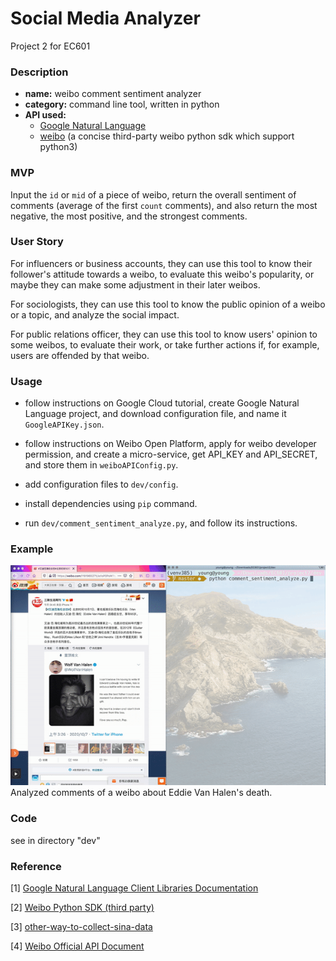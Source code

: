 # Social Media Analyzer

Project 2 for EC601

### Description

- **name:** weibo comment sentiment analyzer
- **category:** command line tool, written in python
- **API used:** 
  - [Google Natural Language](https://cloud.google.com/natural-language/)
  - [weibo](lxyu.github.io/weibo/) (a concise third-party weibo python sdk which support python3)

### MVP

Input the `id` or `mid` of a piece of weibo, return the overall sentiment of comments (average of the first `count` comments), and also return the most negative, the most positive, and the strongest comments.

### User Story

For influencers or business accounts, they can use this tool to know their follower's attitude towards a weibo, to evaluate this weibo's popularity, or maybe they can make some adjustment in their later weibos.

For sociologists, they can use this tool to know the public opinion of a weibo or a topic, and analyze the social impact.

For public relations officer, they can use this tool to know users' opinion to some weibos, to evaluate their work, or take further actions if, for example, users are offended by that weibo.

### Usage

- follow instructions on Google Cloud tutorial, create Google Natural Language project, and download configuration file, and name it `GoogleAPIKey.json`.
- follow instructions on Weibo Open Platform, apply for weibo developer permission, and create a micro-service, get API_KEY and API_SECRET, and store them in `weiboAPIConfig.py`. 

- add configuration files to `dev/config`.
- install dependencies using `pip` command.

- run `dev/comment_sentiment_analyze.py`, and follow its instructions.

### Example

<div align="center">
	<img src="example.gif" alt="example" style="zoom:90%;" />
</div>
Analyzed comments of a weibo about Eddie Van Halen's death.

### Code

see in directory "dev"

### Reference

[1] [Google Natural Language Client Libraries Documentation](https://cloud.google.com/natural-language/docs/reference/libraries)

[2] [Weibo Python SDK (third party)](http://weibo.lxyu.net)

[3] [other-way-to-collect-sina-data](https://bindog.github.io/blog/2015/04/20/other-way-to-collect-sina-data)

[4] [Weibo Official API Document](https://open.weibo.com/wiki/API%E6%96%87%E6%A1%A3_V2/en)